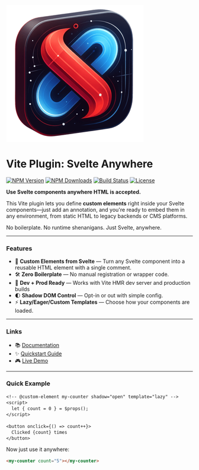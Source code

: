 ![logo](docs/public/logo.png)

# Vite Plugin: Svelte Anywhere

[![NPM Version](https://img.shields.io/npm/v/vite-plugin-svelte-anywhere)](https://www.npmjs.com/package/vite-plugin-svelte-anywhere)
[![NPM Downloads](https://img.shields.io/npm/d18m/vite-plugin-svelte-anywhere)](https://img.shields.io/npm/d18m/vite-plugin-svelte-anywhere)
[![Build Status](https://github.com/vidschofelix/vite-plugin-svelte-anywhere/actions/workflows/release.yml/badge.svg)](https://github.com/vidschofelix/vite-plugin-svelte-anywhere/actions)
[![License](https://img.shields.io/github/license/vidschofelix/vite-plugin-svelte-anywhere)](https://github.com/vidschofelix/vite-plugin-svelte-anywhere/blob/main/LICENSE)

**Use Svelte components anywhere HTML is accepted.**

This Vite plugin lets you define **custom elements** right inside your Svelte components—just add an annotation, and you're ready to embed them in any environment, from static HTML to legacy backends or CMS platforms.

No boilerplate. No runtime shenanigans. Just Svelte, anywhere.

---

### Features

- 🧩 **Custom Elements from Svelte** — Turn any Svelte component into a reusable HTML element with a single comment.
- 🛠 **Zero Boilerplate** — No manual registration or wrapper code.
- 🔁 **Dev + Prod Ready** — Works with Vite HMR dev server and production builds
- 🌓 **Shadow DOM Control** — Opt-in or out with simple config.
- ⚡ **Lazy/Eager/Custom Templates** — Choose how your components are loaded.

---

### Links

- 📚 [Documentation](https://svelte-anywhere.dev)
- ✨ [Quickstart Guide](https://svelte-anywhere.dev/guide/quickstart)
- 🎮 [Live Demo](https://svelte-anywhere.dev/demo)

---

### Quick Example

```svelte
<!-- @custom-element my-counter shadow="open" template="lazy" -->
<script>
  let { count = 0 } = $props();
</script>

<button onclick={() => count++}>
  Clicked {count} times
</button>
```

Now just use it anywhere:
```html
<my-counter count="5"></my-counter>
```
